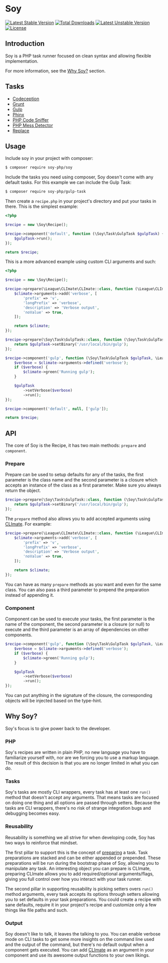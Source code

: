 # Soy

[![Latest Stable Version](https://poser.pugx.org/soy-php/soy/v/stable)](https://packagist.org/packages/soy-php/soy) [![Total Downloads](https://poser.pugx.org/soy-php/soy/downloads)](https://packagist.org/packages/soy-php/soy) [![Latest Unstable Version](https://poser.pugx.org/soy-php/soy/v/unstable)](https://packagist.org/packages/soy-php/soy) [![License](https://poser.pugx.org/soy-php/soy/license)](https://packagist.org/packages/soy-php/soy)

## Introduction
Soy is a PHP task runner focused on clean syntax and allowing flexible implementation.

For more information, see the [Why Soy?](#why-soy) section.

## Tasks
- [Codeception](https://github.com/soy-php/codeception-task)
- [Grunt](https://github.com/soy-php/grunt-task)
- [Gulp](https://github.com/soy-php/gulp-task)
- [Phinx](https://github.com/soy-php/phinx-task)
- [PHP Code Sniffer](https://github.com/soy-php/phpcs-task)
- [PHP Mess Detector](https://github.com/soy-php/phpmd-task)
- [Replace](https://github.com/soy-php/replace-task)

## Usage
Include soy in your project with composer:

```sh
$ composer require soy-php/soy
```

Include the tasks you need using composer, Soy doesn't come with any default tasks.
For this example we can include the Gulp Task:

```sh
$ composer require soy-php/gulp-task
```

Then create a `recipe.php` in your project's directory and put your tasks in there.
This is the simplest example:

```php
<?php

$recipe = new \Soy\Recipe();

$recipe->component('default', function (\Soy\Task\GulpTask $gulpTask) {
    $gulpTask->run();
});

return $recipe;
```

This is a more advanced example using custom CLI arguments and such:

```php
<?php

$recipe = new \Soy\Recipe();

$recipe->prepare(\League\CLImate\CLImate::class, function (\League\CLImate\CLImate $climate) {
    $climate->arguments->add('verbose', [
        'prefix' => 'v',
        'longPrefix' => 'verbose',
        'description' => 'Verbose output',
        'noValue' => true,
    ]);

    return $climate;
});

$recipe->prepare(\Soy\Task\GulpTask::class, function (\Soy\Task\GulpTask $gulpTask) {
    return $gulpTask->setBinary('/usr/local/bin/gulp');
});

$recipe->component('gulp', function (\Soy\Task\GulpTask $gulpTask, \League\CLImate\CLImate $climate) {
    $verbose = $climate->arguments->defined('verbose');
    if ($verbose) {
        $climate->green('Running gulp');
    }

    $gulpTask
        ->setVerbose($verbose)
        ->run();
});

$recipe->component('default', null, ['gulp']);

return $recipe;
```

## API
The core of Soy is the Recipe, it has two main methods: `prepare` and `component`.

### Prepare
Prepare can be used to setup defaults for any of the tasks, the first parameter is the class name and the second
parameter is a closure which accepts an instance of the class as a first parameter.
Make sure you always return the object.

```php
$recipe->prepare(\Soy\Task\GulpTask::class, function (\Soy\Task\GulpTask $gulpTask) {
    return $gulpTask->setBinary('/usr/local/bin/gulp');
});
```

The `prepare` method also allows you to add accepted arguments using [CLImate](http://climate.thephpleague.com/).
For example:

```php
$recipe->prepare(\League\CLImate\CLImate::class, function (\League\CLImate\CLImate $climate) {
    $climate->arguments->add('verbose', [
        'prefix' => 'v',
        'longPrefix' => 'verbose',
        'description' => 'Verbose output',
        'noValue' => true,
    ]);

    return $climate;
});
```

You can have as many `prepare` methods as you want and even for the same class. You can also pass a third parameter
to prepend the preparation instead of appending it.

### Component
Component can be used to execute your tasks, the first parameter is the name of the component, the second
parameter is a closure (or null) to execute and the third parameter is an array of dependencies on other components.

```php
$recipe->component('gulp', function (\Soy\Task\GulpTask $gulpTask, \League\CLImate\CLImate $climate) {
    $verbose = $climate->arguments->defined('verbose');
    if ($verbose) {
        $climate->green('Running gulp');
    }

    $gulpTask
        ->setVerbose($verbose)
        ->run();
});
```

You can put anything in the signature of the closure, the corresponding objects will be injected based on the type-hint.

## Why Soy?
Soy's focus is to give power back to the developer.

### PHP
Soy's recipes are written in plain PHP, no new language you have to familiarize yourself with, nor are we forcing
you to use a markup language. The result of this decision is that you are no longer limited in what you can do.

### Tasks
Soy's tasks are mostly CLI wrappers, every task has at least one `run()` method that doesn't accept any arguments.
That means tasks are focused on doing one thing and all options are passed through setters. Because the tasks are
CLI wrappers, there's no risk of strange integration bugs and debugging becomes easy.

### Reusability
Reusability is something we all strive for when developing code, Soy has two ways to reinforce that mindset.

The first pillar to support this is the concept of [preparing](#prepare) a task. Task preparations are stacked and 
can be either appended or prepended. These preparations will be run during the bootstrap phase of Soy, allowing you
to manipulate any task. An interesting object you can prepare is CLImate, preparing CLImate allows you to add
required/optional arguments/flags, giving you full control over how you interact with your task runner.

The second pillar in supporting reusability is picking setters overs `run()` method arguments, every task accepts
its options through setters allowing you to set defaults in your task preparations. You could create a recipe with sane
defaults, require it in your project's recipe and customize only a few things like file paths and such.

### Output
Soy doesn't like to talk, it leaves the talking to you. You can enable verbose mode on CLI tasks to get some more
insights on the command line used and the output of the command, but there's no default output when a component gets
executed. You can add [CLImate](http://climate.thephpleague.com/) as an argument in your component and use its awesome
output functions to your own likings.
